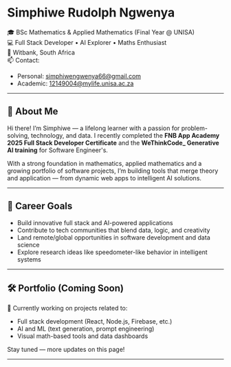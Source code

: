 # Simphiwe Rudolph Ngwenya

🎓 BSc Mathematics & Applied Mathematics (Final Year @ UNISA)  
💻 Full Stack Developer • AI Explorer • Maths Enthusiast  
📍 Witbank, South Africa  
📫 Contact: 

 
- Personal: simphiwengwenya66@gmail.com  
- Academic: 12149004@mylife.unisa.ac.za

---

## 👋 About Me

Hi there! I’m Simphiwe — a lifelong learner with a passion for problem-solving, technology, and data. I recently completed the **FNB App Academy 2025 Full Stack Developer Certificate** and the **WeThinkCode_ Generative AI training** for Software Engineer's.

With a strong foundation in mathematics, applied mathematics and a growing portfolio of software projects, I’m building tools that merge theory and application — from dynamic web apps to intelligent AI solutions.

---

## 🚀 Career Goals

- Build innovative full stack and AI-powered applications  
- Contribute to tech communities that blend data, logic, and creativity  
- Land remote/global opportunities in software development and data science  
- Explore research ideas like speedometer-like behavior in intelligent systems

---

## 🛠️ Portfolio (Coming Soon)

🔨 Currently working on projects related to:
- Full stack development (React, Node.js, Firebase, etc.)
- AI and ML (text generation, prompt engineering)
- Visual math-based tools and data dashboards

Stay tuned — more updates on this page!

---


